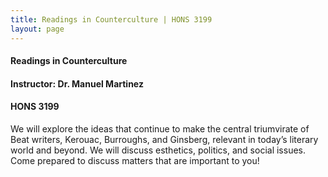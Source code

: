 ```yaml
---
title: Readings in Counterculture | HONS 3199
layout: page
---
```


#### Readings in Counterculture

#### Instructor: Dr. Manuel Martinez

#### HONS 3199

We will explore the ideas that continue to make the central triumvirate of Beat writers, Kerouac, Burroughs, and Ginsberg, relevant in today’s literary world and beyond.  We will discuss esthetics, politics, and social issues. Come prepared to discuss matters that are important to you!
